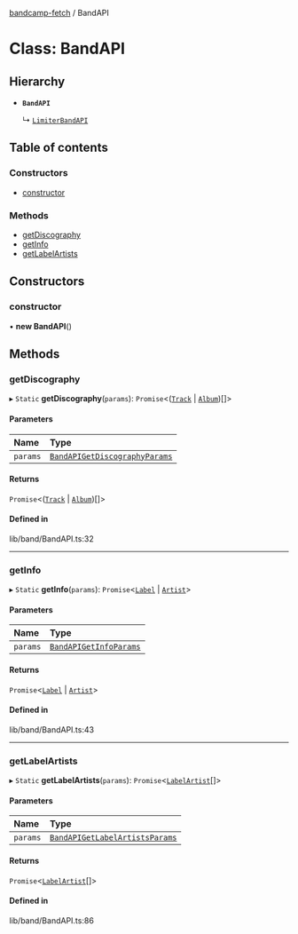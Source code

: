 [bandcamp-fetch](../README.md) / BandAPI

# Class: BandAPI

## Hierarchy

- **`BandAPI`**

  ↳ [`LimiterBandAPI`](LimiterBandAPI.md)

## Table of contents

### Constructors

- [constructor](BandAPI.md#constructor)

### Methods

- [getDiscography](BandAPI.md#getdiscography)
- [getInfo](BandAPI.md#getinfo)
- [getLabelArtists](BandAPI.md#getlabelartists)

## Constructors

### constructor

• **new BandAPI**()

## Methods

### getDiscography

▸ `Static` **getDiscography**(`params`): `Promise`<([`Track`](../interfaces/Track.md) \| [`Album`](../interfaces/Album.md))[]\>

#### Parameters

| Name | Type |
| :------ | :------ |
| `params` | [`BandAPIGetDiscographyParams`](../interfaces/BandAPIGetDiscographyParams.md) |

#### Returns

`Promise`<([`Track`](../interfaces/Track.md) \| [`Album`](../interfaces/Album.md))[]\>

#### Defined in

lib/band/BandAPI.ts:32

___

### getInfo

▸ `Static` **getInfo**(`params`): `Promise`<[`Label`](../interfaces/Label.md) \| [`Artist`](../interfaces/Artist.md)\>

#### Parameters

| Name | Type |
| :------ | :------ |
| `params` | [`BandAPIGetInfoParams`](../interfaces/BandAPIGetInfoParams.md) |

#### Returns

`Promise`<[`Label`](../interfaces/Label.md) \| [`Artist`](../interfaces/Artist.md)\>

#### Defined in

lib/band/BandAPI.ts:43

___

### getLabelArtists

▸ `Static` **getLabelArtists**(`params`): `Promise`<[`LabelArtist`](../README.md#labelartist)[]\>

#### Parameters

| Name | Type |
| :------ | :------ |
| `params` | [`BandAPIGetLabelArtistsParams`](../interfaces/BandAPIGetLabelArtistsParams.md) |

#### Returns

`Promise`<[`LabelArtist`](../README.md#labelartist)[]\>

#### Defined in

lib/band/BandAPI.ts:86
